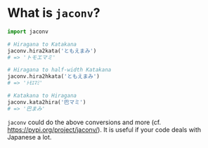 # What is `jaconv`?
```python
import jaconv

# Hiragana to Katakana
jaconv.hira2kata('ともえまみ')
# => 'トモエマミ'

# Hiragana to half-width Katakana
jaconv.hira2hkata('ともえまみ')
# => 'ﾄﾓｴﾏﾐ'

# Katakana to Hiragana
jaconv.kata2hira('巴マミ')
# => '巴まみ'
```

`jaconv` could do the above conversions and more (cf. <https://pypi.org/project/jaconv/>).
It is useful if your code deals with Japanese a lot.
